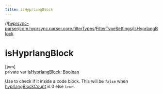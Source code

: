 ```yaml
---
title: isHyprlangBlock
---
```

//[hyprsync-parser](../../../index.html)/[com.hyprsync.parser.core.filterTypes](../index.html)/[FilterTypeSettings](index.html)/[isHyprlangBlock](is-hyprlang-block.html)



# isHyprlangBlock



[jvm]\
private var [isHyprlangBlock](is-hyprlang-block.html): [Boolean](https://kotlinlang.org/api/core/kotlin-stdlib/kotlin/-boolean/index.html)



Use to check if it inside a code block. This will be `false` when [hyprlangBlockCount](hyprlang-block-count.html) is 0 else `true`.



